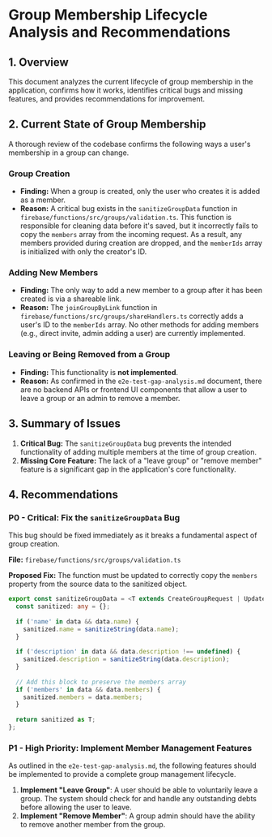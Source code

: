# Group Membership Lifecycle Analysis and Recommendations

## 1. Overview

This document analyzes the current lifecycle of group membership in the application, confirms how it works, identifies critical bugs and missing features, and provides recommendations for improvement.

## 2. Current State of Group Membership

A thorough review of the codebase confirms the following ways a user's membership in a group can change.

### Group Creation

-   **Finding:** When a group is created, only the user who creates it is added as a member.
-   **Reason:** A critical bug exists in the `sanitizeGroupData` function in `firebase/functions/src/groups/validation.ts`. This function is responsible for cleaning data before it's saved, but it incorrectly fails to copy the `members` array from the incoming request. As a result, any members provided during creation are dropped, and the `memberIds` array is initialized with only the creator's ID.

### Adding New Members

-   **Finding:** The only way to add a new member to a group after it has been created is via a shareable link.
-   **Reason:** The `joinGroupByLink` function in `firebase/functions/src/groups/shareHandlers.ts` correctly adds a user's ID to the `memberIds` array. No other methods for adding members (e.g., direct invite, admin adding a user) are currently implemented.

### Leaving or Being Removed from a Group

-   **Finding:** This functionality is **not implemented**.
-   **Reason:** As confirmed in the `e2e-test-gap-analysis.md` document, there are no backend APIs or frontend UI components that allow a user to leave a group or an admin to remove a member.

## 3. Summary of Issues

1.  **Critical Bug:** The `sanitizeGroupData` bug prevents the intended functionality of adding multiple members at the time of group creation.
2.  **Missing Core Feature:** The lack of a "leave group" or "remove member" feature is a significant gap in the application's core functionality.

## 4. Recommendations

### P0 - Critical: Fix the `sanitizeGroupData` Bug

This bug should be fixed immediately as it breaks a fundamental aspect of group creation.

**File:** `firebase/functions/src/groups/validation.ts`

**Proposed Fix:**
The function must be updated to correctly copy the `members` property from the source data to the sanitized object.

```typescript
export const sanitizeGroupData = <T extends CreateGroupRequest | UpdateGroupRequest>(data: T): T => {
  const sanitized: any = {};
  
  if ('name' in data && data.name) {
    sanitized.name = sanitizeString(data.name);
  }
  
  if ('description' in data && data.description !== undefined) {
    sanitized.description = sanitizeString(data.description);
  }
  
  // Add this block to preserve the members array
  if ('members' in data && data.members) {
    sanitized.members = data.members;
  }
  
  return sanitized as T;
};
```

### P1 - High Priority: Implement Member Management Features

As outlined in the `e2e-test-gap-analysis.md`, the following features should be implemented to provide a complete group management lifecycle.

1.  **Implement "Leave Group"**: A user should be able to voluntarily leave a group. The system should check for and handle any outstanding debts before allowing the user to leave.
2.  **Implement "Remove Member"**: A group admin should have the ability to remove another member from the group.

